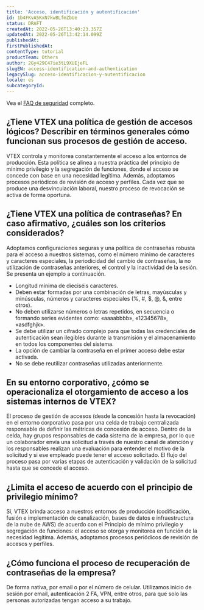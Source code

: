 ```yaml
---
title: 'Acceso, identificación y autentificación'
id: 1b4FKvA5KxN7kwBLfmZbUe
status: DRAFT
createdAt: 2022-05-26T13:40:23.357Z
updatedAt: 2022-05-26T13:42:14.099Z
publishedAt: 
firstPublishedAt: 
contentType: tutorial
productTeam: Others
author: 2Gy429C47ie3tL9XUEjeFL
slugEN: access-identification-and-authentication
legacySlug: acceso-identificacion-y-autentificacion
locale: es
subcategoryId: 
---
```


Vea el [FAQ de seguridad]() completo.
## ¿Tiene VTEX una política de gestión de accesos lógicos? Describir en términos generales cómo funcionan sus procesos de gestión de acceso.

VTEX controla y monitorea constantemente el acceso a los entornos de producción. 
Esta política se alinea a nuestra práctica del principio de mínimo privilegio y la segregación de funciones, donde el acceso se concede con base en una necesidad legítima. Además, adoptamos procesos periódicos de revisión de acceso y perfiles. 
Cada vez que se produce una desvinculación laboral, nuestro proceso de revocación se activa de forma oportuna. 

## ¿Tiene VTEX una política de contraseñas? En caso afirmativo, ¿cuáles son los criterios considerados?

Adoptamos configuraciones seguras y una política de contraseñas robusta para el acceso a nuestros sistemas, como el número mínimo de caracteres y caracteres especiales, la periodicidad del cambio de contraseñas, la no utilización de contraseñas anteriores, el control y la inactividad de la sesión. Se presenta un ejemplo a continuación. 
- Longitud mínima de dieciséis caracteres.
- Deben estar formadas por una combinación de letras, mayúsculas y minúsculas, números y caracteres especiales (%, #, $, @, &, entre otros).
- No deben utilizarse números o letras repetidos, en secuencia o formando series evidentes como: «aaaabbbb», «12345678», «asdfghjk».
- Se debe utilizar un cifrado complejo para que todas las credenciales de autenticación sean ilegibles durante la transmisión y el almacenamiento en todos los componentes del sistema.
- La opción de cambiar la contraseña en el primer acceso debe estar activada.
- No se debe reutilizar contraseñas utilizadas anteriormente.

## En su entorno corporativo, ¿cómo se operacionaliza el otorgamiento de acceso a los sistemas internos de VTEX?

El proceso de gestión de accesos (desde la concesión hasta la revocación) en el entorno corporativo pasa por una celda de trabajo centralizada responsable de definir las métricas de concesión de acceso. Dentro de la celda, hay grupos responsables de cada sistema de la empresa, por lo que un colaborador envía una solicitud a través de nuestro canal de atención y los responsables realizan una evaluación para entender el motivo de la solicitud y si ese empleado puede tener el acceso solicitado. El flujo del proceso pasa por varias etapas de autenticación y validación de la solicitud hasta que se concede el acceso. 

## ¿Limita el acceso de acuerdo con el principio de privilegio mínimo?

Sí, VTEX brinda acceso a nuestros entornos de producción (codificación, fusión e implementación de canalización, bases de datos e infraestructura de la nube de AWS) de acuerdo con el Principio de mínimo privilegio y segregación de funciones: el acceso se otorga y monitorea en función de la necesidad legítima. Además, adoptamos procesos periódicos de revisión de accesos y perfiles.

## ¿Cómo funciona el proceso de recuperación de contraseñas de la empresa?

De forma nativa, por email o por el número de celular. Utilizamos inicio de sesión por email, autenticación 2 FA, VPN, entre otros, para que solo las personas autorizadas tengan acceso a su trabajo.

